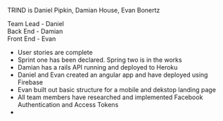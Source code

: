 TRIND is Daniel Pipkin, Damian House, Evan Bonertz

Team Lead - Daniel <br>
Back End - Damian <br>
Front End - Evan <br>


+ User stories are complete
+ Sprint one has been declared. Spring two is in the works 
+ Damian has a rails API running and deployed to Heroku
+ Daniel and Evan created an angular app and have deployed using Firebase
+ Evan built out basic structure for a mobile and dekstop landing page
+ All team members have researched and implemented Facebook Authentication and Access Tokens
+ 


